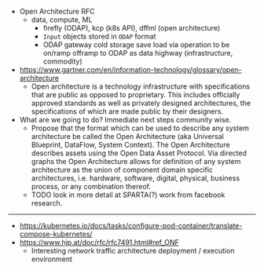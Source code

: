 - Open Architecture RFC
  - data, compute, ML
    - firefly (ODAP), kcp (k8s API), dffml (open architecture)
    - `Input` objects stored in `ODAP` format
    - ODAP gateway cold storage save load via operation to be on/ramp offramp to ODAP as data highway (infrastructure, commodity)
- https://www.gartner.com/en/information-technology/glossary/open-architecture
  - Open architecture is a technology infrastructure with specifications that are public as opposed to proprietary. This includes officially approved standards as well as privately designed architectures, the specifications of which are made public by their designers.
- What are we going to do? Immediate next steps community wise.
  - Propose that the format which can be used to describe any system architecture be called the Open Architecture (aka Universal Blueprint, DataFlow, System Context). The Open Architecture describes assets using the Open Data Asset Protocol. Via directed graphs the Open Architecture allows for definition of any system architecture as the union of component domain specific architectures, i.e. hardware, software, digital, physical, business process, or any combination thereof.
  - TODO look in more detail at SPARTA(?) work from facebook research.

---

- https://kubernetes.io/docs/tasks/configure-pod-container/translate-compose-kubernetes/
- https://www.hjp.at/doc/rfc/rfc7491.html#ref_ONF
  - Interesting network traffic architecture deployment / execution environment